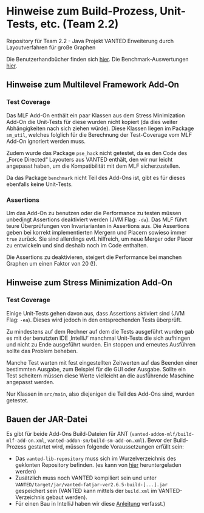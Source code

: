 # Hinweise zum Build-Prozess, Unit-Tests, etc. (Team 2.2)

Repository für Team 2.2  - Java Projekt VANTED Erweiterung durch Layoutverfahren für große Graphen

Die Benutzerhandbücher finden sich [hier](Abgaben/Dokumente/Benutzerhanbücher).
Die Benchmark-Auswertungen [hier](Abgaben/Benchmark-Ergebnisse/).

## Hinweise zum Multilevel Framework Add-On

### Test Coverage

Das MLF Add-On enthält ein paar Klassen aus dem Stress Minimization Add-On
die Unit-Tests für diese wurden nicht kopiert (da dies weiter Abhängigkeiten 
nach sich ziehen würde). Diese Klassen liegen im Package `sm_util`, welches
folglich für die Berechnung der Test-Coverage vom MLF Add-On ignoriert werden 
muss.

Zudem wurde das Package `pse_hack` nicht getestet, da es den Code des 
„Force Directed“ Layouters aus VANTED enthält, den wir nur leicht angepasst 
haben, um die Kompatibilität mit dem MLF sicherzustellen.

Da das Package `benchmark` nicht Teil des Add-Ons ist, gibt es für dieses
ebenfalls keine Unit-Tests.

### Assertions

Um das Add-On zu benutzen oder die Performance zu testen müssen unbedingt 
Assertions deaktiviert werden (JVM Flag: `-da`). Das MLF führt teure Überprüfungen
von Invariarianten in Assertions aus. Die Assertions geben bei korrekt 
implementierten Mergern und Placern sowieso immer `true` zurück. Sie sind 
allerdings evtl. hilfreich, um neue Merger oder Placer zu entwickeln und sind
deshalb noch im Code enthalten.

Die Assertions zu deaktivieren, steigert
die Performance bei manchen Graphen um einen Faktor von 20 (!).

## Hinweise zum Stress Minimization Add-On

### Test Coverage

Einige Unit-Tests gehen davon aus, dass Assertions aktiviert sind (JVM Flag: `-ea`).
Dieses wird jedoch in den entsprechenden Tests überprüft.

Zu mindestens auf dem Rechner auf dem die Tests ausgeführt wurden gab es mit der
benutzten IDE ‚IntelliJ‘ manchmal Unit-Tests die sich aufhingen und nicht zu Ende
ausgeführt wurden. Ein stoppen und erneutes Ausführen sollte das Problem beheben.

Manche Test warten mit fest eingestellten Zeitwerten auf das Beenden einer
bestimmten Ausgabe, zum Beispiel für die GUI oder Ausgabe. Sollte ein Test
scheitern müssen diese Werte vielleicht an die ausführende Maschine angepasst
werden.

Nur Klassen in `src/main`, also diejenigen die Teil des Add-Ons sind, wurden
getestet.

## Bauen der JAR-Datei

Es gibt für beide Add-Ons Build-Dateien für ANT
(`vanted-addon-mlf/build-mlf-add-on.xml`, `vanted-addon-sm/build-sm-add-on.xml`).
Bevor der Build-Prozess gestartet wird, müssen folgende Voraussetzungen erfüllt sein:

* Das `vanted-lib-repository` muss sich im Wurzelverzeichnis des geklonten Repository befinden.
  (es kann von [hier](https://bitbucket.org/vanted_dev/vanted-lib-repository/src/master/) heruntergeladen werden)
* Zusätzlich muss noch VANTED kompiliert sein und unter `VANTED/target/jar/vanted-fatjar-ver2.6.5-build-[...].jar`
  gespeichert sein (VANTED kann mittels der `build.xml` im VANTED-Verzeichnis gebaut werden).
* Für einen Bau in IntelliJ haben wir diese [Anleitung](Literature/build_with_intellij.md) verfasst.)
